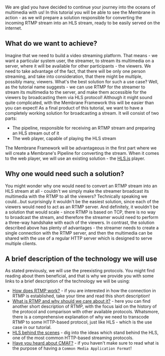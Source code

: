 We are glad you have decided to continue your journey into the oceans of multimedia with us!
In this tutorial you will be able to see the Membrane in action - as we will prepare a solution responsible for converting
the incoming RTMP stream into an HLS stream, ready to be easily served on the internet.

## What do we want to achieve?

Imagine that we need to build a video streaming platform. That means - we want a particular system user, the streamer, to stream its multimedia on a server, where it will be available for other participants - the viewers.
We need to take advantage of the fact, that there will be only one person streaming, and take into consideration, that there might be multiple, possibly many, viewers. What's the best solution for such a use case?
Well, as the tutorial name suggests - we can use RTMP for the streamer to stream its multimedia to the server, and make them accessible for the viewers by broadcasting them via HLS protocol!
Although it might sound quite complicated, with the Membrane Framework this will be easier than you can expect!
As a final product of this tutorial, we want to have a completely working solution for broadcasting a stream. It will consist of two parts:

- The pipeline, responsible for receiving an RTMP stream and preparing an HLS stream out of it
- The web player, capable of playing the HLS stream

The Membrane Framework will be advantageous in the first part where we will create a Membrane's Pipeline for converting the stream.
When it comes to the web player, we will use an existing solution - the [HLS.js](https://github.com/video-dev/hls.js/) player.

## Why one would need such a solution?

You might wonder why one would need to convert an RTMP stream into an HLS stream at all - couldn't we simply make the streamer broadcast its multimedia with the RTMP to all the viewers?
Technically speaking we could...but surprisingly it wouldn't be the easiest solution, since each of the viewers would need to act as an RTMP server. And definitely, it wouldn't be a solution that would scale - since RTMP is based on TCP, there is no way to broadcast the stream, and therefore the streamer would need to perform a three-way handshake with each of the viewers.
In contrast, the solution described above has plenty of advantages - the streamer needs to create a single connection with the RTMP server, and then the multimedia can be shared with the use of a regular HTTP server which is designed to serve multiple clients.

## A brief description of the technology we will use

As stated previously, we will use the preexisting protocols. You might find reading about them beneficial, and that is why we provide you with some links to a brief description of the technology we will be using:

- [How does RTMP work?](https://blog.stackpath.com/rtmp/) - if you are interested in how the connection in RTMP is established, take your time and read this short description!
- [What is RTMP and why should we care about it?](https://www.wowza.com/blog/rtmp-streaming-real-time-messaging-protocol) - here you can find another short description of RTMP, with the focus laid on the history of the protocol and comparison with other available protocols. Whatsmore, there is a comprehensive explanation of why we need to transcode RTMP to some HTTP-based protocol, just like HLS - which is the use case in our tutorial.
- [HLS behind the scenes](https://www.toptal.com/apple/introduction-to-http-live-streaming-hls) - dig into the ideas which stand behind the HLS, one of the most common HTTP-based streaming protocols.
- [Have you heard about CMAF?](https://www.wowza.com/blog/what-is-cmaf) - if you haven't make sure to read what is the purpose of having a `Common Media Application Format`!
